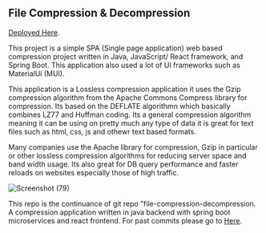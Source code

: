 ## File Compression & Decompression
[Deployed Here](https://file-compression-app-n-java-90927f0683b7.herokuapp.com/).


This project is a simple SPA (Single page application) web based compression project written in Java, JavaScript/ React framework, and Spring Boot. This application also used a lot of UI frameworks such as MaterialUi (MUI).

This application is a Lossless compression application it uses the Gzip compression algorithm from the Apache Commons Compress library for compression. Its based on the DEFLATE algorithmn which basically combines LZ77 and Huffman coding. Its a general compression algorithm meaning it can be using on pretty much any type of  data it is great for text files such as html, css, js and othewr text based formats.

Many companies use the  Apache library for compression, Gzip in particular or other lossless compression algorithms for reducing server space and band width usage. Its also great for DB query performance and faster reloads on websites especially those of high traffic.



![Screenshot (79)](https://github.com/LatrellPage/file-compression-decompressionV2/assets/127454292/8d7d78b5-62f8-47a8-953f-864034a5af0c)

This repo is the continuance of git repo "file-compression-decompression. A compression application written in java backend with spring boot microservices and react frontend. For past commits please go to [Here](https://github.com/LatrellPage/file-compression-decompression).
